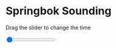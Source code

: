 <h1>Springbok Sounding</h1>
<p>Drag the slider to change the time</p>

<div class="slidecontainer">
<input oninput='setImage(this)' class="slider" type="range" min="0" max="6" value="0" step="1" />
<img id='img'/>
</div>

<script>
var img = document.getElementById('img');
var img_array = ['/assets/images/skwt/skd_spr_wrfout_d01_2020-06-02_12:00:00.png',
'/assets/images/skwt/skd_spr_wrfout_d01_2020-06-02_18:00:00.png',
'/assets/images/skwt/skd_spr_wrfout_d01_2020-06-03_00:00:00.png',
'/assets/images/skwt/skd_spr_wrfout_d01_2020-06-03_06:00:00.png',
'/assets/images/skwt/skd_spr_wrfout_d01_2020-06-03_12:00:00.png',
'/assets/images/skwt/skd_spr_wrfout_d01_2020-06-03_18:00:00.png',];
function setImage(obj)
{
        var value = obj.value;
        img.src = img_array[value];

}
</script>
